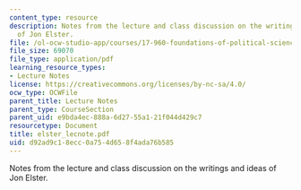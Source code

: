 ```yaml
---
content_type: resource
description: Notes from the lecture and class discussion on the writings and ideas
  of Jon Elster.
file: /ol-ocw-studio-app/courses/17-960-foundations-of-political-science-fall-2004/d92ad9c18ecc0a754d658f4ada76b585_elster_lecnote.pdf
file_size: 69070
file_type: application/pdf
learning_resource_types:
- Lecture Notes
license: https://creativecommons.org/licenses/by-nc-sa/4.0/
ocw_type: OCWFile
parent_title: Lecture Notes
parent_type: CourseSection
parent_uid: e9bda4ec-888a-6d27-55a1-21f044d429c7
resourcetype: Document
title: elster_lecnote.pdf
uid: d92ad9c1-8ecc-0a75-4d65-8f4ada76b585
---
```

Notes from the lecture and class discussion on the writings and ideas of Jon Elster.